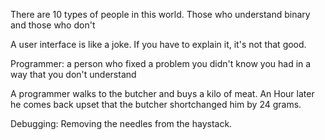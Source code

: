 There are 10 types of people in this world. Those who understand binary and those who don't

A user interface is like a joke. If you have to explain it, it's not that good.

Programmer: a person who fixed a problem you didn't know you had in a way that you don't understand

A programmer walks to the butcher and buys a kilo of meat. An Hour later he comes back upset that the butcher shortchanged him by 24 grams.

Debugging: Removing the needles from the haystack.
